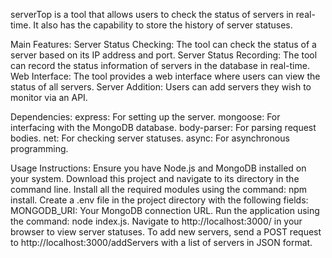serverTop is a tool that allows users to check the status of servers in real-time. 
It also has the capability to store the history of server statuses.

Main Features:
Server Status Checking: The tool can check the status of a server based on its IP address and port.
Server Status Recording: The tool can record the status information of servers in the database in real-time.
Web Interface: The tool provides a web interface where users can view the status of all servers.
Server Addition: Users can add servers they wish to monitor via an API.

Dependencies:
express: For setting up the server.
mongoose: For interfacing with the MongoDB database.
body-parser: For parsing request bodies.
net: For checking server statuses.
async: For asynchronous programming.

Usage Instructions:
Ensure you have Node.js and MongoDB installed on your system.
Download this project and navigate to its directory in the command line.
Install all the required modules using the command: npm install.
Create a .env file in the project directory with the following fields:
MONGODB_URI: Your MongoDB connection URL.
Run the application using the command: node index.js.
Navigate to http://localhost:3000/ in your browser to view server statuses.
To add new servers, send a POST request to http://localhost:3000/addServers with a list of servers in JSON format.
